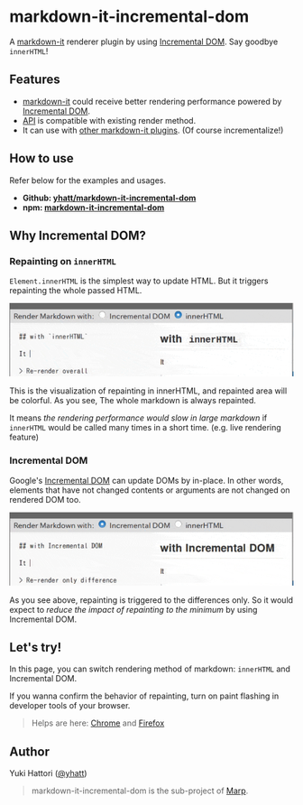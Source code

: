 markdown-it-incremental-dom
===

A [markdown-it](https://github.com/markdown-it/markdown-it) renderer plugin by using [Incremental DOM](https://github.com/google/incremental-dom). Say goodbye `innerHTML`!

Features
---

- [markdown-it](https://github.com/markdown-it/markdown-it) could receive better rendering performance powered by [Incremental DOM](https://github.com/google/incremental-dom).
- [API](https://github.com/yhatt/markdown-it-incremental-dom/blob/master/README.md#usage) is compatible with existing render method.
- It can use with [other markdown-it plugins](https://www.npmjs.com/browse/keyword/markdown-it-plugin). (Of course incrementalize!)


How to use
---

Refer below for the examples and usages.

- **Github: [yhatt/markdown-it-incremental-dom](https://github.com/yhatt/markdown-it-incremental-dom)**
- **npm: [markdown-it-incremental-dom](https://www.npmjs.com/package/markdown-it-incremental-dom)**


Why Incremental DOM?
---

### Repainting on `innerHTML`

`Element.innerHTML` is the simplest way to update HTML. But it triggers repainting the whole passed HTML.

![Screen cast of repainting in innerHTML](./images/repainting-innerhtml.gif)

This is the visualization of repainting in innerHTML, and repainted area will be colorful. As you see, The whole markdown is always repainted.

It means *the rendering performance would slow in large markdown* if `innerHTML` would be called many times in a short time. (e.g. live rendering feature)


### Incremental DOM

Google's [Incremental DOM](https://github.com/google/incremental-dom) can update DOMs by in-place. In other words, elements that have not changed contents or arguments are not changed on rendered DOM too.

![Screen cast of repainting in innerHTML](./images/repainting-incremental-dom.gif)

As you see above, repainting is triggered to the differences only. So it would expect to *reduce the impact of repainting to the minimum* by using Incremental DOM.


Let's try!
---

In this page, you can switch rendering method of markdown: `innerHTML` and Incremental DOM.

If you wanna confirm the behavior of repainting, turn on paint flashing in developer tools of your browser.

> Helps are here: [Chrome](https://developers.google.com/web/fundamentals/performance/rendering/simplify-paint-complexity-and-reduce-paint-areas#chrome_devtools) and [Firefox](https://developer.mozilla.org/en-US/docs/Tools/Paint_Flashing_Tool)


Author
---

Yuki Hattori ([@yhatt](https://github.com/yhatt/))

> markdown-it-incremental-dom is the sub-project of [Marp](https://github.com/yhatt/marp/).
